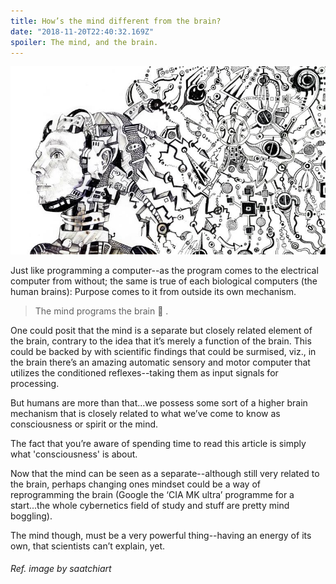```yaml
---
title: How’s the mind different from the brain?
date: "2018-11-20T22:40:32.169Z"
spoiler: The mind, and the brain.
---
```


![drawing the consciousness](./mind.jpg)

Just like programming a computer--as the program comes to the electrical computer from without; the same is true of each biological computers (the human brains): Purpose comes to it from outside its own mechanism.

> The mind programs the brain 🧠 .

One could posit that the mind is a separate but closely related element of the brain, contrary to the idea that it’s merely a function of the brain. This could be backed by with scientific findings that could be surmised, viz., in the brain there’s an amazing automatic sensory and motor computer that utilizes the conditioned reflexes--taking them as input signals for processing.

But humans are more than that...we possess some sort of a higher brain mechanism that is closely related to what we’ve come to know as consciousness or spirit or the mind.

The fact that you’re aware of spending time to read this article is simply what 'consciousness' is about.

Now that the mind can be seen as a separate--although still very related to the brain, perhaps changing ones mindset could be a way of reprogramming the brain (Google the ‘CIA MK ultra’ programme for a start...the whole cybernetics field of study and stuff are pretty mind boggling).

The mind though, must be a very powerful thing--having an energy of its own, that scientists can’t explain, yet.


###### Ref. image by saatchiart

